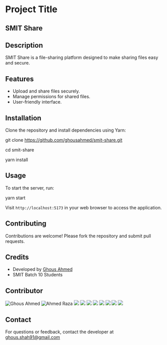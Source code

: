 # Project Title

## SMIT Share

## Description

SMIT Share is a file-sharing platform designed to make sharing files easy and secure.

## Features

- Upload and share files securely.
- Manage permissions for shared files.
- User-friendly interface.

## Installation

Clone the repository and install dependencies using Yarn:

git clone https://github.com/ghousahmed/smit-share.git

cd smit-share

yarn install

## Usage

To start the server, run:

yarn start


Visit `http://localhost:5173` in your web browser to access the application.

## Contributing

Contributions are welcome! Please fork the repository and submit pull requests.


## Credits

- Developed by [Ghous Ahmed](https://github.com/ghousahmed) 
- SMIT Batch 10 Students

## Contributor
![Ghous Ahmed](https://avatars.githubusercontent.com/u/25761034?s=96&v=4)
![Ahmed Raza](https://avatars.githubusercontent.com/u/41878215?s=96&v=4)
![](https://avatars.githubusercontent.com/u/103335139?s=96&v=4)
![](https://avatars.githubusercontent.com/u/81845304?s=96&v=4)
![](https://avatars.githubusercontent.com/u/146237300?s=96&v=4)
![](https://avatars.githubusercontent.com/u/136237967?s=96&v=4)
![](https://avatars.githubusercontent.com/u/120269166?s=96&v=4)
![](https://avatars.githubusercontent.com/u/133387058?s=96&v=4)
![](https://avatars.githubusercontent.com/u/65035530?s=96&v=4)
![](https://avatars.githubusercontent.com/u/125426009?s=96&v=4)


## Contact

For questions or feedback, contact the developer at ghous.shah91@gmail.com
